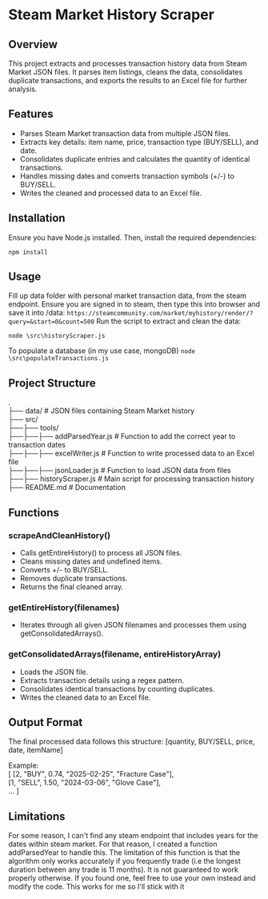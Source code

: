 # Steam Market History Scraper

## Overview

This project extracts and processes transaction history data from Steam Market JSON files. It parses item listings, cleans the data, consolidates duplicate transactions, and exports the results to an Excel file for further analysis.

## Features

- Parses Steam Market transaction data from multiple JSON files.
- Extracts key details: item name, price, transaction type (BUY/SELL), and date.
- Consolidates duplicate entries and calculates the quantity of identical transactions.
- Handles missing dates and converts transaction symbols (+/-) to BUY/SELL.
- Writes the cleaned and processed data to an Excel file.

## Installation

Ensure you have Node.js installed. Then, install the required dependencies:

`npm install`

## Usage

Fill up data folder with personal market transaction data, from the steam endpoint. Ensure you are signed in to steam, then type this into browser and save it into /data:
`https://steamcommunity.com/market/myhistory/render/?query=&start=0&count=500`
Run the script to extract and clean the data:

`node \src\historyScraper.js`

To populate a database (in my use case, mongoDB)
`node \src\populateTransactions.js`

## Project Structure

.<br>
├── data/                 # JSON files containing Steam Market history <br>
├── src/ <br>
├──├── tools/ <br>
├──├──├── addParsedYear.js  # Function to add the correct year to transaction dates <br>
├──├──├── excelWriter.js    # Function to write processed data to an Excel file <br>
├──├──├── jsonLoader.js     # Function to load JSON data from files <br>
├──├── historyScraper.js             # Main script for processing transaction history <br>
├── README.md             # Documentation <br>

## Functions

### scrapeAndCleanHistory()
- Calls getEntireHistory() to process all JSON files.
- Cleans missing dates and undefined items.
- Converts +/- to BUY/SELL.
- Removes duplicate transactions.
- Returns the final cleaned array.

### getEntireHistory(filenames)
- Iterates through all given JSON filenames and processes them using getConsolidatedArrays().
  
### getConsolidatedArrays(filename, entireHistoryArray)
- Loads the JSON file.
- Extracts transaction details using a regex pattern.
- Consolidates identical transactions by counting duplicates.
- Writes the cleaned data to an Excel file.

## Output Format

The final processed data follows this structure:
[quantity, BUY/SELL, price, date, itemName]

Example: </br>
[ [2, "BUY", 0.74, "2025-02-25", "Fracture Case"], </br>
[1, "SELL", 1.50, "2024-03-06", "Glove Case"], </br>
... ]

## Limitations

For some reason, I can't find any steam endpoint that includes years for the dates within steam market. For that reason, I created a function addParsedYear to handle this. The limitation of this function is that the algorithm only works accurately if you frequently trade (i.e the longest duration between any trade is 11 months). It is not guaranteed to work properly otherwise.
If you found one, feel free to use your own instead and modify the code. This works for me so I'll stick with it
